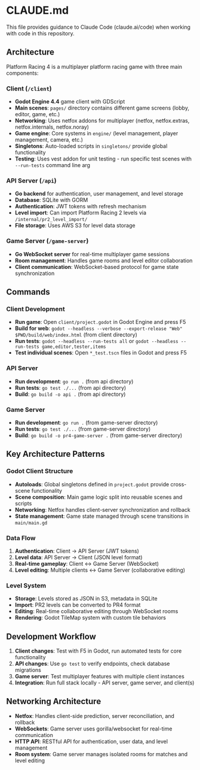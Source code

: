 # CLAUDE.md

This file provides guidance to Claude Code (claude.ai/code) when working with code in this repository.

## Architecture

Platform Racing 4 is a multiplayer platform racing game with three main components:

### Client (`/client`)
- **Godot Engine 4.4** game client with GDScript
- **Main scenes**: `pages/` directory contains different game screens (lobby, editor, game, etc.)
- **Networking**: Uses netfox addons for multiplayer (netfox, netfox.extras, netfox.internals, netfox.noray)
- **Game engine**: Core systems in `engine/` (level management, player management, camera, etc.)
- **Singletons**: Auto-loaded scripts in `singletons/` provide global functionality
- **Testing**: Uses vest addon for unit testing - run specific test scenes with `--run-tests` command line arg

### API Server (`/api`)
- **Go backend** for authentication, user management, and level storage
- **Database**: SQLite with GORM
- **Authentication**: JWT tokens with refresh mechanism
- **Level import**: Can import Platform Racing 2 levels via `/internal/pr2_level_import/`
- **File storage**: Uses AWS S3 for level data storage

### Game Server (`/game-server`) 
- **Go WebSocket server** for real-time multiplayer game sessions
- **Room management**: Handles game rooms and level editor collaboration
- **Client communication**: WebSocket-based protocol for game state synchronization

## Commands

### Client Development
- **Run game**: Open `client/project.godot` in Godot Engine and press F5
- **Build for web**: `godot --headless --verbose --export-release "Web" $PWD/build/web/index.html` (from client directory)
- **Run tests**: `godot --headless --run-tests all` or `godot --headless --run-tests game,editor,tester,items`
- **Test individual scenes**: Open `*_test.tscn` files in Godot and press F5

### API Server
- **Run development**: `go run .` (from api directory)
- **Run tests**: `go test ./...` (from api directory)
- **Build**: `go build -o api .` (from api directory)

### Game Server
- **Run development**: `go run .` (from game-server directory)  
- **Run tests**: `go test ./...` (from game-server directory)
- **Build**: `go build -o pr4-game-server .` (from game-server directory)

## Key Architecture Patterns

### Godot Client Structure
- **Autoloads**: Global singletons defined in `project.godot` provide cross-scene functionality
- **Scene composition**: Main game logic split into reusable scenes and scripts
- **Networking**: Netfox handles client-server synchronization and rollback
- **State management**: Game state managed through scene transitions in `main/main.gd`

### Data Flow
1. **Authentication**: Client → API Server (JWT tokens)
2. **Level data**: API Server → Client (JSON level format) 
3. **Real-time gameplay**: Client ↔ Game Server (WebSocket)
4. **Level editing**: Multiple clients ↔ Game Server (collaborative editing)

### Level System
- **Storage**: Levels stored as JSON in S3, metadata in SQLite
- **Import**: PR2 levels can be converted to PR4 format
- **Editing**: Real-time collaborative editing through WebSocket rooms
- **Rendering**: Godot TileMap system with custom tile behaviors

## Development Workflow

1. **Client changes**: Test with F5 in Godot, run automated tests for core functionality
2. **API changes**: Use `go test` to verify endpoints, check database migrations
3. **Game server**: Test multiplayer features with multiple client instances
4. **Integration**: Run full stack locally - API server, game server, and client(s)

## Networking Architecture

- **Netfox**: Handles client-side prediction, server reconciliation, and rollback
- **WebSockets**: Game server uses gorilla/websocket for real-time communication  
- **HTTP API**: RESTful API for authentication, user data, and level management
- **Room system**: Game server manages isolated rooms for matches and level editing